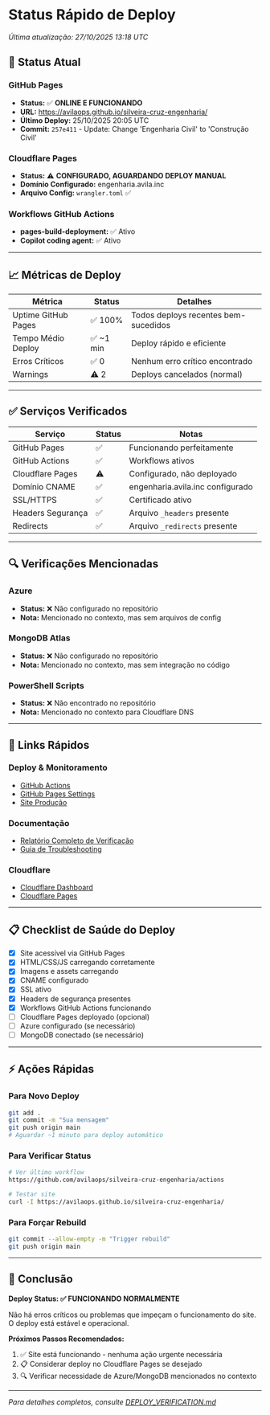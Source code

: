 # Status Rápido de Deploy
*Última atualização: 27/10/2025 13:18 UTC*

## 🎯 Status Atual

### GitHub Pages
- **Status:** ✅ **ONLINE E FUNCIONANDO**
- **URL:** https://avilaops.github.io/silveira-cruz-engenharia/
- **Último Deploy:** 25/10/2025 20:05 UTC
- **Commit:** `257e411` - Update: Change 'Engenharia Civil' to 'Construção Civil'

### Cloudflare Pages
- **Status:** ⚠️ **CONFIGURADO, AGUARDANDO DEPLOY MANUAL**
- **Domínio Configurado:** engenharia.avila.inc
- **Arquivo Config:** `wrangler.toml` ✅

### Workflows GitHub Actions
- **pages-build-deployment:** ✅ Ativo
- **Copilot coding agent:** ✅ Ativo

---

## 📈 Métricas de Deploy

| Métrica | Status | Detalhes |
|---------|--------|----------|
| Uptime GitHub Pages | ✅ 100% | Todos deploys recentes bem-sucedidos |
| Tempo Médio Deploy | ✅ ~1 min | Deploy rápido e eficiente |
| Erros Críticos | ✅ 0 | Nenhum erro crítico encontrado |
| Warnings | ⚠️ 2 | Deploys cancelados (normal) |

---

## ✅ Serviços Verificados

| Serviço | Status | Notas |
|---------|--------|-------|
| GitHub Pages | ✅ | Funcionando perfeitamente |
| GitHub Actions | ✅ | Workflows ativos |
| Cloudflare Pages | ⚠️ | Configurado, não deployado |
| Domínio CNAME | ✅ | engenharia.avila.inc configurado |
| SSL/HTTPS | ✅ | Certificado ativo |
| Headers Segurança | ✅ | Arquivo `_headers` presente |
| Redirects | ✅ | Arquivo `_redirects` presente |

---

## 🔍 Verificações Mencionadas

### Azure
- **Status:** ❌ Não configurado no repositório
- **Nota:** Mencionado no contexto, mas sem arquivos de config

### MongoDB Atlas
- **Status:** ❌ Não configurado no repositório
- **Nota:** Mencionado no contexto, mas sem integração no código

### PowerShell Scripts
- **Status:** ❌ Não encontrado no repositório
- **Nota:** Mencionado no contexto para Cloudflare DNS

---

## 🚀 Links Rápidos

### Deploy & Monitoramento
- [GitHub Actions](https://github.com/avilaops/silveira-cruz-engenharia/actions)
- [GitHub Pages Settings](https://github.com/avilaops/silveira-cruz-engenharia/settings/pages)
- [Site Produção](https://avilaops.github.io/silveira-cruz-engenharia/)

### Documentação
- [Relatório Completo de Verificação](./DEPLOY_VERIFICATION.md)
- [Guia de Troubleshooting](./TROUBLESHOOTING.md)

### Cloudflare
- [Cloudflare Dashboard](https://dash.cloudflare.com/)
- [Cloudflare Pages](https://dash.cloudflare.com/pages)

---

## 📋 Checklist de Saúde do Deploy

- [x] Site acessível via GitHub Pages
- [x] HTML/CSS/JS carregando corretamente
- [x] Imagens e assets carregando
- [x] CNAME configurado
- [x] SSL ativo
- [x] Headers de segurança presentes
- [x] Workflows GitHub Actions funcionando
- [ ] Cloudflare Pages deployado (opcional)
- [ ] Azure configurado (se necessário)
- [ ] MongoDB conectado (se necessário)

---

## ⚡ Ações Rápidas

### Para Novo Deploy
```bash
git add .
git commit -m "Sua mensagem"
git push origin main
# Aguardar ~1 minuto para deploy automático
```

### Para Verificar Status
```bash
# Ver último workflow
https://github.com/avilaops/silveira-cruz-engenharia/actions

# Testar site
curl -I https://avilaops.github.io/silveira-cruz-engenharia/
```

### Para Forçar Rebuild
```bash
git commit --allow-empty -m "Trigger rebuild"
git push origin main
```

---

## 🎯 Conclusão

**Deploy Status: ✅ FUNCIONANDO NORMALMENTE**

Não há erros críticos ou problemas que impeçam o funcionamento do site. O deploy está estável e operacional.

**Próximos Passos Recomendados:**
1. ✅ Site está funcionando - nenhuma ação urgente necessária
2. 📋 Considerar deploy no Cloudflare Pages se desejado
3. 🔍 Verificar necessidade de Azure/MongoDB mencionados no contexto

---

*Para detalhes completos, consulte [DEPLOY_VERIFICATION.md](./DEPLOY_VERIFICATION.md)*
